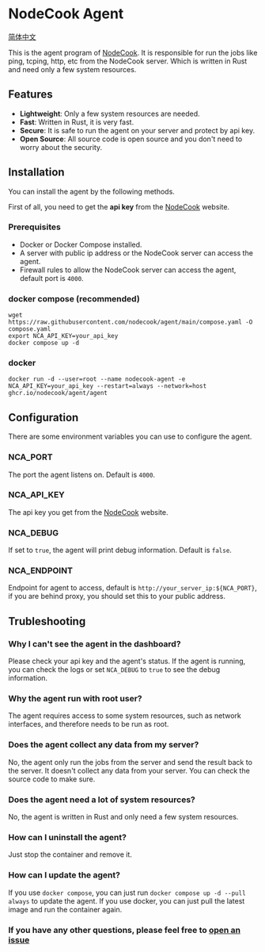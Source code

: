 # NodeCook Agent

[简体中文](./README-zh.md)

This is the agent program of [NodeCook](https://www.nodecook.com). It is responsible for run the jobs like ping, tcping, http, etc from the NodeCook server. Which is written in Rust and need only a few system resources.

## Features

- **Lightweight**: Only a few system resources are needed.
- **Fast**: Written in Rust, it is very fast.
- **Secure**: It is safe to run the agent on your server and protect by api key.
- **Open Source**: All source code is open source and you don't need to worry about the security.

## Installation

You can install the agent by the following methods.

First of all, you need to get the **api key** from the [NodeCook](https://www.nodecook.com/dashboard/apikey) website.

### Prerequisites

- Docker or Docker Compose installed.
- A server with public ip address or the NodeCook server can access the agent.
- Firewall rules to allow the NodeCook server can access the agent, default port is `4000`.

### docker compose (recommended)

```shell
wget https://raw.githubusercontent.com/nodecook/agent/main/compose.yaml -O compose.yaml
export NCA_API_KEY=your_api_key
docker compose up -d
```

### docker

```shell
docker run -d --user=root --name nodecook-agent -e NCA_API_KEY=your_api_key --restart=always --network=host ghcr.io/nodecook/agent/agent
```

## Configuration

There are some environment variables you can use to configure the agent.

### NCA_PORT

The port the agent listens on. Default is `4000`.

### NCA_API_KEY

The api key you get from the [NodeCook](https://www.nodecook.com/dashboard/apikey) website.

### NCA_DEBUG

If set to `true`, the agent will print debug information. Default is `false`.

### NCA_ENDPOINT

Endpoint for agent to access, default is `http://your_server_ip:${NCA_PORT}`, if you are behind proxy, you should set this to your public address.

## Trubleshooting

### Why I can't see the agent in the dashboard?

Please check your api key and the agent's status. If the agent is running, you can check the logs or set `NCA_DEBUG` to `true` to see the debug information.

### Why the agent run with root user?

The agent requires access to some system resources, such as network interfaces, and therefore needs to be run as root.

### Does the agent collect any data from my server?

No, the agent only run the jobs from the server and send the result back to the server. It doesn't collect any data from your server. You can check the source code to make sure.

### Does the agent need a lot of system resources?

No, the agent is written in Rust and only need a few system resources.

### How can I uninstall the agent?

Just stop the container and remove it.

### How can I update the agent?

If you use `docker compose`, you can just run `docker compose up -d --pull always` to update the agent. If you use docker, you can just pull the latest image and run the container again.

### If you have any other questions, please feel free to [open an issue](https://github.com/nodecook/agent/issues/new)
